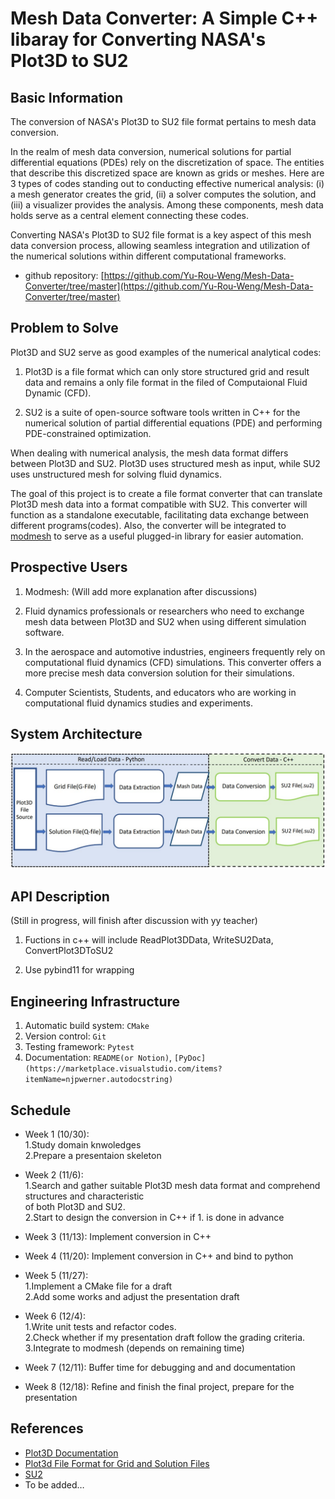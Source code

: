 # Mesh Data Converter: A Simple C++ libaray for Converting NASA's Plot3D to SU2


## Basic Information

The conversion of NASA's Plot3D to SU2 file format pertains to mesh data conversion.

In the realm of mesh data conversion, numerical solutions for partial differential
equations (PDEs) rely on the discretization of space. The entities that describe this
discretized space are known as grids or meshes.  Here are 3 types of codes standing out 
to conducting effective numerical analysis: (i) a mesh generator creates the grid, (ii) 
a solver computes the solution, and (iii) a visualizer provides the analysis. Among these 
components, mesh data holds serve as a central element connecting these codes.

Converting NASA's Plot3D to SU2 file format is a key aspect of this mesh data conversion 
process, allowing seamless integration and utilization of the numerical solutions within 
different computational frameworks.

* github repository: [https://github.com/Yu-Rou-Weng/Mesh-Data-Converter/tree/master](https://github.com/Yu-Rou-Weng/Mesh-Data-Converter/tree/master)

## Problem to Solve

Plot3D and SU2 serve as good examples of the numerical analytical codes:

1. Plot3D is a file format which can only store structured grid and result data and 
  remains a only file format in the filed of Computaional Fluid Dynamic (CFD).

2. SU2 is a suite of open-source software tools written in C++ for the numerical solution 
  of partial differential equations (PDE) and performing PDE-constrained optimization.

When dealing with numerical analysis, the mesh data format differs between Plot3D and SU2. 
Plot3D uses structured mesh as input, while SU2 uses unstructured mesh for solving fluid dynamics.

The goal of this project is to create a file format converter that can translate Plot3D mesh data 
into a format compatible with SU2. This converter will function as a standalone executable, facilitating data exchange between different programs(codes). Also, the converter will be integrated to [modmesh](https://github.com/solvcon/modmesh) to serve as a useful plugged-in library for easier automation.

## Prospective Users

1. Modmesh: (Will add more explanation after discussions)

2. Fluid dynamics professionals or researchers who need to exchange mesh data between Plot3D and SU2 when using different simulation software.

3. In the aerospace and automotive industries, engineers frequently rely on computational fluid dynamics (CFD) simulations. This converter offers a more precise mesh data conversion solution 
for their simulations.

4. Computer Scientists, Students, and educators who are working in computational fluid dynamics studies and experiments.

## System Architecture

![image](https://github.com/Yu-Rou-Weng/Mesh-Data-Converter/blob/try/project/Yu-Rou-Weng/image/flow600.jpg)

## API Description

(Still in progress, will finish after discussion with yy teacher)

1. Fuctions in c++ will include ReadPlot3DData, WriteSU2Data, ConvertPlot3DToSU2

2. Use pybind11 for wrapping

## Engineering Infrastructure

1. Automatic build system: `CMake`
2. Version control: `Git`
3. Testing framework: `Pytest`
4. Documentation: `README(or Notion)`, `[PyDoc](https://marketplace.visualstudio.com/items?itemName=njpwerner.autodocstring)`

## Schedule

* Week 1 (10/30):  
       1.Study domain knwoledges  
       2.Prepare a presentaion skeleton  

* Week 2 (11/6):  
1.Search and gather suitable Plot3D mesh data format and comprehend structures and characteristic  
of both Plot3D and SU2.  
2.Start to design the conversion in C++ if 1. is done in advance
* Week 3 (11/13): Implement conversion in C++
* Week 4 (11/20): Implement conversion in C++ and bind to python
* Week 5 (11/27):  
1.Implement a CMake file for a draft  
2.Add some works and adjust the presentation draft
* Week 6 (12/4):  
1.Write unit tests and refactor codes.  
2.Check whether if my presentation draft follow the grading criteria.  
3.Integrate to modmesh (depends on remaining time)
* Week 7 (12/11): Buffer time for debugging and and documentation
* Week 8 (12/18): Refine and finish the final project, prepare for the presentation

## References

- [Plot3D Documentation](https://nasa.github.io/Plot3D_utilities/_build/html/)
- [Plot3d File Format for Grid and Solution Files](https://www.grc.nasa.gov/www/wind/valid/plot3d.html)
- [SU2](https://su2code.github.io/)
- To be added…
